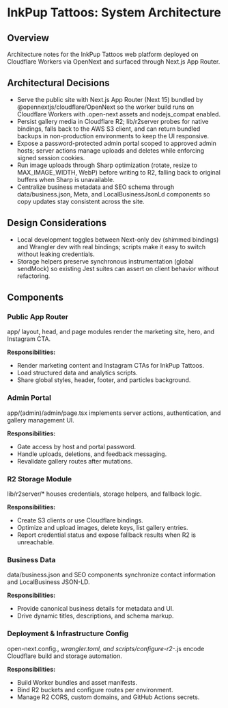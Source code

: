 # InkPup Tattoos: System Architecture

## Overview
Architecture notes for the InkPup Tattoos web platform deployed on Cloudflare Workers via OpenNext and surfaced through Next.js App Router.

## Architectural Decisions
- Serve the public site with Next.js App Router (Next 15) bundled by @opennextjs/cloudflare/OpenNext so the worker build runs on Cloudflare Workers with .open-next assets and nodejs_compat enabled.
- Persist gallery media in Cloudflare R2; lib/r2server probes for native bindings, falls back to the AWS S3 client, and can return bundled backups in non-production environments to keep the UI responsive.
- Expose a password-protected admin portal scoped to approved admin hosts; server actions manage uploads and deletes while enforcing signed session cookies.
- Run image uploads through Sharp optimization (rotate, resize to MAX_IMAGE_WIDTH, WebP) before writing to R2, falling back to original buffers when Sharp is unavailable.
- Centralize business metadata and SEO schema through data/business.json, Meta, and LocalBusinessJsonLd components so copy updates stay consistent across the site.

## Design Considerations
- Local development toggles between Next-only dev (shimmed bindings) and Wrangler dev with real bindings; scripts make it easy to switch without leaking credentials.
- Storage helpers preserve synchronous instrumentation (global sendMock) so existing Jest suites can assert on client behavior without refactoring.

## Components

### Public App Router
app/ layout, head, and page modules render the marketing site, hero, and Instagram CTA.

**Responsibilities:**
- Render marketing content and Instagram CTAs for InkPup Tattoos.
- Load structured data and analytics scripts.
- Share global styles, header, footer, and particles background.

### Admin Portal
app/(admin)/admin/page.tsx implements server actions, authentication, and gallery management UI.

**Responsibilities:**
- Gate access by host and portal password.
- Handle uploads, deletions, and feedback messaging.
- Revalidate gallery routes after mutations.

### R2 Storage Module
lib/r2server/* houses credentials, storage helpers, and fallback logic.

**Responsibilities:**
- Create S3 clients or use Cloudflare bindings.
- Optimize and upload images, delete keys, list gallery entries.
- Report credential status and expose fallback results when R2 is unreachable.

### Business Data
data/business.json and SEO components synchronize contact information and LocalBusiness JSON-LD.

**Responsibilities:**
- Provide canonical business details for metadata and UI.
- Drive dynamic titles, descriptions, and schema markup.

### Deployment & Infrastructure Config
open-next.config.*, wrangler.toml, and scripts/configure-r2-*.js encode Cloudflare build and storage automation.

**Responsibilities:**
- Build Worker bundles and asset manifests.
- Bind R2 buckets and configure routes per environment.
- Manage R2 CORS, custom domains, and GitHub Actions secrets.
